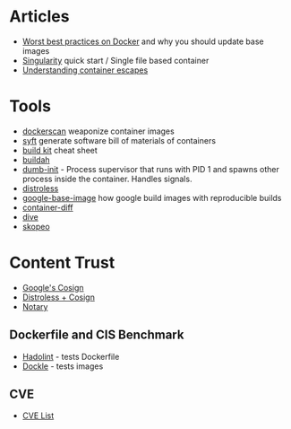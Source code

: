 # Articles
* [Worst best practices on Docker](https://pythonspeed.com/articles/security-updates-in-docker/) and why you should update base images
* [Singularity](https://sylabs.io/guides/3.0/user-guide/quick_start.html) quick start / Single file based container
* [Understanding container escapes](https://blog.trailofbits.com/2019/07/19/understanding-docker-container-escapes/)

# Tools
* [dockerscan](https://github.com/cr0hn/dockerscan) weaponize container images
* [syft](https://github.com/anchore/syft) generate software bill of materials of containers
* [build kit](https://hub.docker.com/r/docker/dockerfile/) cheat sheet
* [buildah](https://github.com/containers/buildah/tree/master/docs/tutorials)
* [dumb-init](https://github.com/Yelp/dumb-init) - Process supervisor that runs with PID 1 and spawns other process inside the container. Handles signals. 
* [distroless](https://github.com/GoogleContainerTools/distroless)
* [google-base-image](https://github.com/GoogleContainerTools/base-images-docker) how google build images with reproducible builds
* [container-diff](https://github.com/GoogleContainerTools/container-diff)
* [dive](https://github.com/wagoodman/dive)
* [skopeo](https://github.com/containers/skopeo)

# Content Trust
* [Google's Cosign](https://github.com/sigstore/cosign)
* [Distroless + Cosign](https://security.googleblog.com/2021/05/making-internet-more-secure-one-signed.html)
* [Notary](https://docs.docker.com/notary/getting_started/)

## Dockerfile and CIS Benchmark
* [Hadolint](https://github.com/hadolint/hadolint) - tests Dockerfile
* [Dockle](https://github.com/goodwithtech/dockle) - tests images


## CVE
* [CVE List](https://www.container-security.site/general_information/container_cve_list.html)
